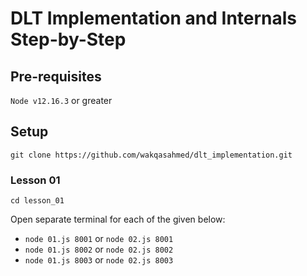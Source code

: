 # DLT Implementation and Internals Step-by-Step

## Pre-requisites

`Node v12.16.3` or greater

## Setup

`git clone https://github.com/wakqasahmed/dlt_implementation.git`

### Lesson 01

`cd lesson_01`

Open separate terminal for each of the given below:
* `node 01.js 8001` or `node 02.js 8001`
* `node 01.js 8002` or `node 02.js 8002`
* `node 01.js 8003` or `node 02.js 8003`